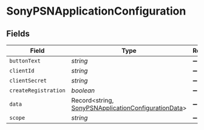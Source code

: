 # SonyPSNApplicationConfiguration


## Fields

| Field                                                                                                             | Type                                                                                                              | Required                                                                                                          | Description                                                                                                       |
| ----------------------------------------------------------------------------------------------------------------- | ----------------------------------------------------------------------------------------------------------------- | ----------------------------------------------------------------------------------------------------------------- | ----------------------------------------------------------------------------------------------------------------- |
| `buttonText`                                                                                                      | *string*                                                                                                          | :heavy_minus_sign:                                                                                                | N/A                                                                                                               |
| `clientId`                                                                                                        | *string*                                                                                                          | :heavy_minus_sign:                                                                                                | N/A                                                                                                               |
| `clientSecret`                                                                                                    | *string*                                                                                                          | :heavy_minus_sign:                                                                                                | N/A                                                                                                               |
| `createRegistration`                                                                                              | *boolean*                                                                                                         | :heavy_minus_sign:                                                                                                | N/A                                                                                                               |
| `data`                                                                                                            | Record<string, [SonyPSNApplicationConfigurationData](../../models/shared/sonypsnapplicationconfigurationdata.md)> | :heavy_minus_sign:                                                                                                | N/A                                                                                                               |
| `scope`                                                                                                           | *string*                                                                                                          | :heavy_minus_sign:                                                                                                | N/A                                                                                                               |